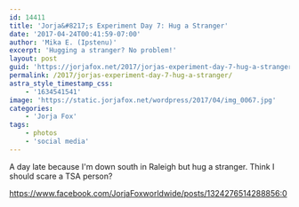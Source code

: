 ```yaml
---
id: 14411
title: 'Jorja&#8217;s Experiment Day 7: Hug a Stranger'
date: '2017-04-24T00:41:59-07:00'
author: 'Mika E. (Ipstenu)'
excerpt: 'Hugging a stranger? No problem!'
layout: post
guid: 'https://jorjafox.net/2017/jorjas-experiment-day-7-hug-a-stranger/'
permalink: /2017/jorjas-experiment-day-7-hug-a-stranger/
astra_style_timestamp_css:
    - '1634541541'
image: 'https://static.jorjafox.net/wordpress/2017/04/img_0067.jpg'
categories:
    - 'Jorja Fox'
tags:
    - photos
    - 'social media'
---
```


A day late because I'm down south in Raleigh but hug a stranger. Think I should scare a TSA person?

https://www.facebook.com/JorjaFoxworldwide/posts/1324276514288856:0